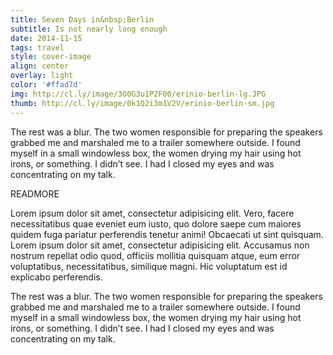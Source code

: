 ```yaml
---
title: Seven Days in&nbsp;Berlin
subtitle: Is not nearly long enough
date: 2014-11-15
tags: travel
style: cover-image
align: center
overlay: light
color: '#ffad7d'
img: http://cl.ly/image/3O0G3u1P2F00/erinio-berlin-lg.JPG
thumb: http://cl.ly/image/0k1Q2i3m1V2V/erinio-berlin-sm.jpg
---
```


The rest was a blur. The two women responsible for preparing the speakers grabbed me and marshaled me to a trailer somewhere outside. I found myself in a small windowless box, the women drying my hair using hot irons, or something. I didn’t see. I had I closed my eyes and was concentrating on my talk.

READMORE

Lorem ipsum dolor sit amet, consectetur adipisicing elit. Vero, facere necessitatibus quae eveniet eum iusto, quo dolore saepe cum maiores quidem fuga pariatur perferendis tenetur animi! Obcaecati ut sint quisquam. Lorem ipsum dolor sit amet, consectetur adipisicing elit. Accusamus non nostrum repellat odio quod, officiis mollitia quisquam atque, eum error voluptatibus, necessitatibus, similique magni. Hic voluptatum est id explicabo perferendis.

The rest was a blur. The two women responsible for preparing the speakers grabbed me and marshaled me to a trailer somewhere outside. I found myself in a small windowless box, the women drying my hair using hot irons, or something. I didn’t see. I had I closed my eyes and was concentrating on my talk.

<img src="http://cl.ly/image/3O0G3u1P2F00/erinio-berlin-lg.JPG" alt="">